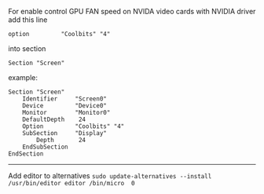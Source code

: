 For enable control GPU FAN speed on NVIDA video cards with NVIDIA driver
add this line

```option         "Coolbits" "4"```

into section

```Section "Screen"```

example:
```
Section "Screen"
    Identifier     "Screen0"
    Device         "Device0"
    Monitor        "Monitor0"
    DefaultDepth    24
    Option         "Coolbits" "4"
    SubSection     "Display"
        Depth       24
    EndSubSection
EndSection
```

-------------------------------------------------------------------------
Add editor to alternatives
`sudo update-alternatives --install /usr/bin/editor editor /bin/micro  0`
